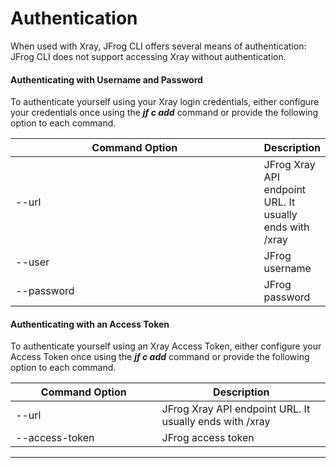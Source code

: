 # Authentication

When used with Xray, JFrog CLI offers several means of authentication: JFrog CLI does not support accessing Xray without authentication.

#### Authenticating with Username and Password

To authenticate yourself using your Xray login credentials, either configure your credentials once using the _**jf c add**_ command or provide the following option to each command.

<table><thead><tr><th width="424.5">Command Option</th><th>Description</th></tr></thead><tbody><tr><td>--url</td><td>JFrog Xray API endpoint URL. It usually ends with /xray</td></tr><tr><td>--user</td><td>JFrog username</td></tr><tr><td>--password</td><td>JFrog password</td></tr></tbody></table>

#### Authenticating with an Access Token

To authenticate yourself using an Xray Access Token, either configure your Access Token once using the _**jf c add**_ command or provide the following option to each command.

<table><thead><tr><th width="218.5">Command Option</th><th>Description</th></tr></thead><tbody><tr><td>--url</td><td>JFrog Xray API endpoint URL. It usually ends with /xray</td></tr><tr><td>--access-token</td><td>JFrog access token</td></tr></tbody></table>

***
